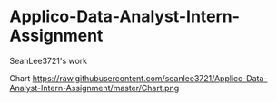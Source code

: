 Applico-Data-Analyst-Intern-Assignment
======================================

SeanLee3721's work


Chart
https://raw.githubusercontent.com/seanlee3721/Applico-Data-Analyst-Intern-Assignment/master/Chart.png 
